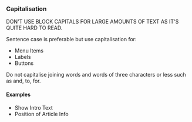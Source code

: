### Capitalisation

DON'T USE BLOCK CAPITALS FOR LARGE AMOUNTS OF TEXT AS IT'S QUITE HARD TO READ.

Sentence case is preferable but use capitalisation for:

* Menu Items  
* Labels  
* Buttons  

Do not capitalise joining words and words of three characters or less such as and, to, for.

#### Examples
* Show Intro Text  
* Position of Article Info


